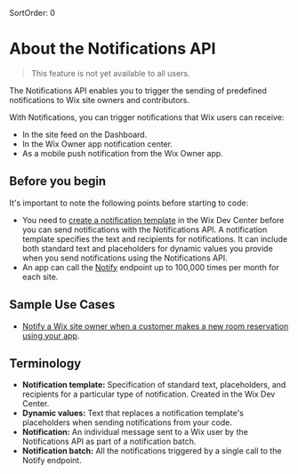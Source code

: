 SortOrder: 0
# About the Notifications API

> This feature is not yet available to all users.

The Notifications API enables you to trigger the sending of predefined notifications to Wix site owners and contributors.

With Notifications, you can trigger notifications that Wix users can receive:

+ In the site feed on the Dashboard.
+ In the Wix Owner app notification center.
+ As a mobile push notification from the Wix Owner app.

## Before you begin

It's important to note the following points before starting to code:

+ You need to [create a notification template](https://dev.wix.com/api/rest/wix-notifications/notifications/creating-a-notification-template) in the Wix Dev Center before you can send notifications with the Notifications API. A notification template specifies the text and recipients for notifications. It can include both standard text and placeholders for dynamic values you provide when you send notifications using the Notifications API.
+ An app can call the [Notify](https://dev.wix.com/api/rest/wix-notifications/notifications/notify) endpoint up to 100,000 times per month for each site.

## Sample Use Cases 

+ [Notify a Wix site owner when a customer makes a new room reservation using your app](https://bo.wix.com/wix-docs/rest/wix-notifications/notifications/sample-flows).


## Terminology

+ **Notification template:** Specification of standard text, placeholders, and recipients for a particular type of notification. Created in the Wix Dev Center.
+ **Dynamic values:** Text that replaces a notification template's placeholders when sending notifications from your code.
+ **Notification:** An individual message sent to a Wix user by the Notifications API as part of a notification batch.
+ **Notification batch:** All the notifications triggered by a single call to the Notify endpoint.
